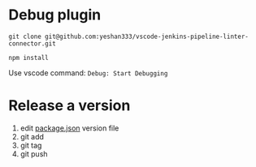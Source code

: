# Debug plugin

```shell
git clone git@github.com:yeshan333/vscode-jenkins-pipeline-linter-connector.git

npm install
```

Use vscode command: `Debug: Start Debugging`

# Release a version

1. edit [package.json](./package.json) version file
2. git add
3. git tag
4. git push
